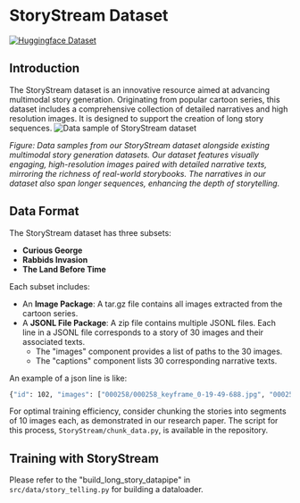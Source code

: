 # StoryStream Dataset
[![Huggingface Dataset](https://img.shields.io/badge/Dataset-Huggingface-yellow)](https://huggingface.co/datasets/TencentARC/StoryStream)

## Introduction
The StoryStream dataset is an innovative resource aimed at advancing multimodal story generation. Originating from popular cartoon series, this dataset includes a comprehensive collection of detailed narratives and high resolution images. It is designed to support the creation of long story sequences. 
![Data sample of StoryStream dataset](../assets/dataset.jpg)

*Figure: Data samples from our StoryStream dataset alongside existing multimodal story generation datasets. Our dataset features visually engaging, high-resolution images paired with detailed narrative texts, mirroring the richness of real-world storybooks. The narratives in our dataset also span longer sequences, enhancing the depth of storytelling.*

## Data Format
The StoryStream dataset has three subsets:
- **Curious George**
- **Rabbids Invasion**
- **The Land Before Time**

Each subset includes:
- An **Image Package**: A tar.gz file contains all images extracted from the cartoon series.
- A **JSONL File Package**: A zip file contains multiple JSONL files. Each line in a JSONL file corresponds to a story of 30 images and their associated texts.
  - The "images" component provides a list of paths to the 30 images.
  - The "captions" component lists 30 corresponding narrative texts.

An example of a json line is like:
```bash
{"id": 102, "images": ["000258/000258_keyframe_0-19-49-688.jpg", "000258/000258_keyframe_0-19-52-608.jpg", "000258/000258_keyframe_0-19-54-443.jpg", "000258/000258_keyframe_0-19-56-945.jpg", "000258/000258_keyframe_0-20-0-866.jpg", "000258/000258_keyframe_0-20-2-242.jpg", "000258/000258_keyframe_0-20-4-328.jpg", "000258/000258_keyframe_0-20-10-250.jpg", "000258/000258_keyframe_0-20-16-673.jpg", "000258/000258_keyframe_0-20-19-676.jpg"], "captions": ["Once upon a time, in a town filled with colorful buildings, a young boy named Timmy was standing on a sidewalk. He was wearing a light green t-shirt with a building motif and matching gloves, looking excited about the day ahead.", "Soon, Timmy joined a group of people gathered in a park. Among them was a man in a yellow hat and green tie, a lady in a pink dress holding a bag and a spray bottle, and two other children in white shirts holding bags. They were all ready to start their day's activity.", "Timmy stood next to the man in the yellow hat, who was also wearing yellow gloves and a shirt with a cityscape design. Timmy, sporting a green T-shirt with a recycling symbol, held a clear plastic bag filled with recyclables and a piece of paper. They were ready to start their city clean-up mission.", "Timmy, still smiling, began walking along a sidewalk with a silver railing, excited to help clean up his beloved city, and his enthusiasm was contagious.", "The group gathered in the park, preparing for their clean-up activity. The man in the yellow hat held a clipboard, while a child nearby wore gloves and carried a trash picker. Everyone was eager to start.", "Suddenly, George, the brown monkey, appeared. He stood between two individuals, happily holding a blue bowling pin with a castle design. George was always ready to join in on the fun and lend a helping hand.", "One of the group members held a trash bag and a clipboard while wearing gloves. They were all set to start the clean-up, with George eager to help.", "As they started cleaning, one of the children handed a drawing to an adult. The drawing was of flowers, a symbol of the beauty they were trying to preserve in their city.", "The group, holding hands and carrying bags, walked down the sidewalk. They were a team, working together to make their city cleaner and more beautiful.", "As they walked, they passed a toddler in white clothes and an adult pushing a stroller. The city was bustling with life, and everyone was doing their part to keep it clean."], "orders": [0, 1, 2, 3, 4, 5, 6, 7, 8, 9]}
```
For optimal training efficiency, consider chunking the stories into segments of 10 images each, as demonstrated in our research paper. The script for this process, `StoryStream/chunk_data.py`, is available in the repository.

## Training with StoryStream
Please refer to the "build_long_story_datapipe" in `src/data/story_telling.py` for building a dataloader.